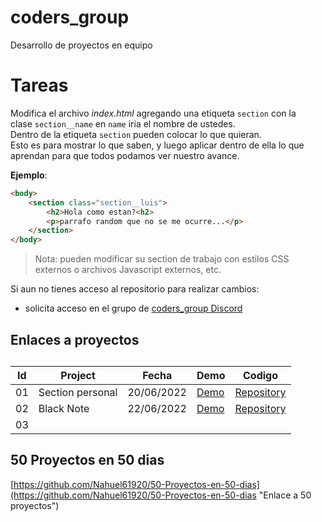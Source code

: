 # coders_group
Desarrollo de proyectos en equipo

# Tareas
Modifica el archivo *index.html* agregando una etiqueta `section` con la <br>
clase `section__name` en `name` iria el nombre de ustedes. <br>
Dentro de la etiqueta `section` pueden colocar lo que quieran. <br>
Esto es para mostrar lo que saben, y luego aplicar dentro de ella lo que aprendan
para que todos podamos ver nuestro avance.

**Ejemplo**:
```html
<body>
    <section class="section__luis">
        <h2>Hola como estan?<h2>
        <p>parrafo random que no se me ocurre...</p>
    </section>
</body>
```

> Nota: pueden modificar su section de trabajo con estilos CSS externos o
> archivos Javascript externos, etc.

Si aun no tienes acceso al repositorio para realizar cambios:
- solicita acceso en el grupo de [coders\_group Discord](https://discord.gg/pGrXtdFHua)

## Enlaces a proyectos
<table>
    <caption>
    </caption>
    <thead>
        <tr>
            <th>Id</th>
            <th>Project</th>
            <th>Fecha</th>
            <th>Demo</th>
            <th>Codigo</th>
        </tr>
    </thead>
    <tbody>
        <tr>
            <td>01</td>
            <td>Section personal</td>
            <td>20/06/2022</td>
            <td>
                <a href="https://daniel338.github.io/coders_group/">Demo</a>
            </td>
            <td>
                <a href="https://github.com/Daniel338/coders_group">Repository</a>
            </td>
        </tr>
        <tr>
            <td>02</td>
            <td>Black Note</td>
            <td>22/06/2022</td>
            <td>
                <a href="https://daniel338.github.io/coders_group/blackNote/">Demo</a>
            </td>
            <td>
                <a href="https://github.com/Daniel338/coders_group/tree/main/blackNote">Repository</a>
            </td>
        </tr>
        <tr>
            <td>03</td>
            <td></td>
            <td></td>
            <td></td>
            <td></td>
        </tr>
    </tbody>
    <tfoot></tfoot>
</table>

## 50 Proyectos en 50 dias
[https://github.com/Nahuel61920/50-Proyectos-en-50-dias](https://github.com/Nahuel61920/50-Proyectos-en-50-dias "Enlace a 50 proyectos")
